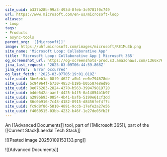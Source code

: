 ```yaml
---
site_uuid: b337b28b-99a3-493d-8feb-3c9781f0c749
url: https://www.microsoft.com/en-us/microsoft-loop
aliases:
- Loop
tags:
- Products
- async-tools
parent_org: '[[Microsoft]]'
image: https://uhf.microsoft.com/images/microsoft/RE1Mu3b.png
site_name: 'Microsoft Loop: Collaborative App'
title: 'Microsoft Loop: Collaborative App | Microsoft 365'
og_screenshot_url: https://og-screenshots-prod.s3.amazonaws.com/1366x768/80/false/e9d5855054048f1e4724f07e587368948a9ea7e4305876427ff65a5747ce2975.jpeg
jina_last_request: '2025-03-09T06:44:59.868Z'
jina_error: 'Error occurred'
og_last_fetch: '2025-03-07T05:19:01.810Z'
site_uuid: 3be6eb1a-08f9-4627-a0b1-ee0e794678de
site_uuid: bc94964f-b730-4853-b19b-b05587e8ed96
site_uuid: 8e076283-2824-4370-b563-399479819720
site_uuid: b4de642a-aaef-4425-b4f5-0a14054b1b97
site_uuid: a299bb93-0854-4b41-bafb-5199e61cf3dd
site_uuid: 86c0b916-7c48-4182-8915-d8456fef4f7c
site_uuid: fc9d8f86-5810-4891-9ccb-17efe2a27e56
site_uuid: f4060515-03bb-4232-b46f-1e27de05fb2f
---
```


An [[Advanced Documents]] tool, part of [[Microsoft 365]], part of the [[Current Stack|Laerdal Tech Stack]]


![[Pasted image 20250109153133.png]]

![[Advanced Documents]]
